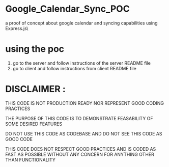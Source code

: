 # Google_Calendar_Sync_POC
a proof of concept about google calendar and syncing capabilities using Express.js\

# using the poc
1. go to the server and follow instructions of the server README file
2. go to client and follow instructions from client README file

# DISCLAIMER : 

 THIS CODE IS NOT PRODUCTION READY NOR REPRESENT GOOD CODING PRACTICES

 THE PURPOSE OF THIS CODE IS TO DEMONSTRATE FEASABILITY OF SOME DESIRED FEATURES

 DO NOT USE THIS CODE AS CODEBASE AND DO NOT SEE THIS CODE AS GOOD CODE 

 THIS CODE DOES NOT RESPECT GOOD PRACTICES AND IS CODED AS FAST AS POSSIBLE WITHOUT ANY CONCERN FOR ANYTHING OTHER THAN FUNCTIONALITY

